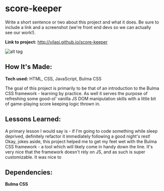 # score-keeper

Write a short sentence or two about this project and what it does. Be sure to include a link and a screenshot (we're front end devs so we can actually see our work!).

**Link to project:** http://vilasi.github.io/score-keeper

![alt tag](https://i.imgur.com/Z1NUucI.png)

## How It's Made:

**Tech used:** HTML, CSS, JavaScript, Bulma CSS

The goal of this project is primarily to be that of an introduction to the Bulma CSS framework - learning by practice. As well it serves the purpose of refreshing some good-ol' vanilla JS DOM manipulation skills with a little bit of game-playing score keeping logic thrown in.

## Lessons Learned:

A primary lesson I would say is - if I'm going to code something while sleep deprived, definitely refactor it immediately following a good night's rest! Okay, jokes aside, this project helped me to get my feet wet with the Bulma CSS framework - a tool which will likely come in handy down the line. It's very nice that the framework doesn't rely on JS, and as such is super customizable. It was nice to

## Dependencies:

**Bulma CSS**
